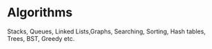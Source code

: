 # Algorithms
Stacks, Queues, Linked Lists,Graphs, Searching, Sorting, Hash tables, Trees, BST, Greedy etc.
